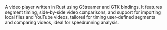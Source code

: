 A video player written in Rust using GStreamer and GTK bindings. It features segment timing, side-by-side video comparisons, and support for importing local files and YouTube videos, tailored for timing user-defined segments and comparing videos, ideal for speedrunning analysis.
